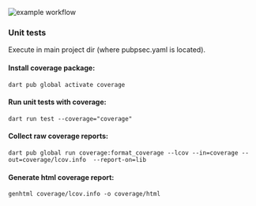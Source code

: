 ![example workflow](https://github.com/github/docs/actions/workflows/dart.yml/badge.svg)


### Unit tests

Execute in main project dir (where pubpsec.yaml is located).

#### Install coverage package:

```
dart pub global activate coverage
```

#### Run unit tests with coverage:

```
dart run test --coverage="coverage"  
```

#### Collect raw coverage reports:

```
dart pub global run coverage:format_coverage --lcov --in=coverage --out=coverage/lcov.info  --report-on=lib
```

#### Generate html coverage report:

```
genhtml coverage/lcov.info -o coverage/html 
```
